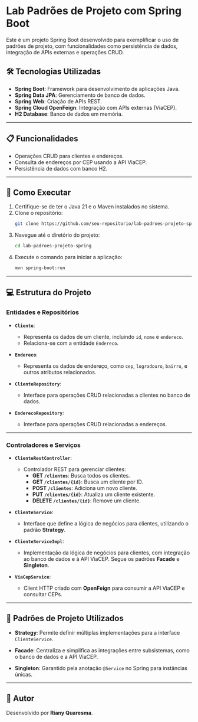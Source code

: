 # Lab Padrões de Projeto com Spring Boot

Este é um projeto Spring Boot desenvolvido para exemplificar o uso de padrões de projeto, com funcionalidades como persistência de dados, integração de APIs externas e operações CRUD.

## 🛠️ Tecnologias Utilizadas
- **Spring Boot**: Framework para desenvolvimento de aplicações Java.
- **Spring Data JPA**: Gerenciamento de banco de dados.
- **Spring Web**: Criação de APIs REST.
- **Spring Cloud OpenFeign**: Integração com APIs externas (ViaCEP).
- **H2 Database**: Banco de dados em memória.

---

## 📋 Funcionalidades
- Operações CRUD para clientes e endereços.
- Consulta de endereços por CEP usando a API ViaCEP.
- Persistência de dados com banco H2.

---

## 🚀 Como Executar
1. Certifique-se de ter o Java 21 e o Maven instalados no sistema.
2. Clone o repositório:
   ```bash
   git clone https://github.com/seu-repositorio/lab-padroes-projeto-spring.git
   ```
3. Navegue até o diretório do projeto:
   ```bash
   cd lab-padroes-projeto-spring
   ```
4. Execute o comando para iniciar a aplicação:
   ```bash
   mvn spring-boot:run
   ```

---

## 💻 Estrutura do Projeto

### Entidades e Repositórios
- **`Cliente`**:
  - Representa os dados de um cliente, incluindo `id`, `nome` e `endereco`.
  - Relaciona-se com a entidade `Endereco`.
  
- **`Endereco`**:
  - Representa os dados de endereço, como `cep`, `logradouro`, `bairro`, e outros atributos relacionados.
  
- **`ClienteRepository`**:
  - Interface para operações CRUD relacionadas a clientes no banco de dados.

- **`EnderecoRepository`**:
  - Interface para operações CRUD relacionadas a endereços.

---

### Controladores e Serviços
- **`ClienteRestController`**:
  - Controlador REST para gerenciar clientes:
    - **GET `/clientes`**: Busca todos os clientes.
    - **GET `/clientes/{id}`**: Busca um cliente por ID.
    - **POST `/clientes`**: Adiciona um novo cliente.
    - **PUT `/clientes/{id}`**: Atualiza um cliente existente.
    - **DELETE `/clientes/{id}`**: Remove um cliente.

- **`ClienteService`**:
  - Interface que define a lógica de negócios para clientes, utilizando o padrão **Strategy**.

- **`ClienteServiceImpl`**:
  - Implementação da lógica de negócios para clientes, com integração ao banco de dados e à API ViaCEP. Segue os padrões **Facade** e **Singleton**.

- **`ViaCepService`**:
  - Client HTTP criado com **OpenFeign** para consumir a API ViaCEP e consultar CEPs.

---

## 📝 Padrões de Projeto Utilizados
- **Strategy**:
  Permite definir múltiplas implementações para a interface `ClienteService`.

- **Facade**:
  Centraliza e simplifica as integrações entre subsistemas, como o banco de dados e a API ViaCEP.

- **Singleton**:
  Garantido pela anotação `@Service` no Spring para instâncias únicas.

---

## 🤝 Autor
Desenvolvido por **Riany Quaresma**.

